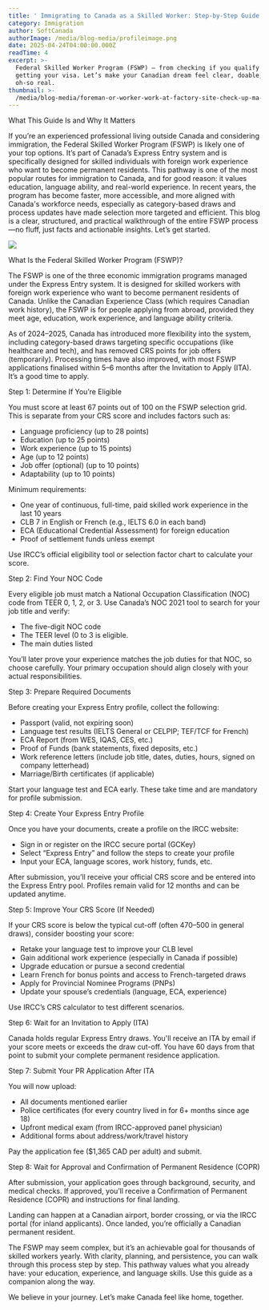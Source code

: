 ```yaml
---
title: ' Immigrating to Canada as a Skilled Worker: Step-by-Step Guide to the Federal Skilled Worker Program (FSWP)'
category: Immigration
author: SoftCanada
authorImage: /media/blog-media/profileimage.png
date: 2025-04-24T04:00:00.000Z
readTime: 4
excerpt: >-
  Federal Skilled Worker Program (FSWP) – from checking if you qualify to
  getting your visa. Let’s make your Canadian dream feel clear, doable, and
  oh-so real.
thumbnail: >-
  /media/blog-media/foreman-or-worker-work-at-factory-site-check-up-ma-2025-03-15-07-06-03-utc.jpg
---
```


What This Guide Is and Why It Matters

If you’re an experienced professional living outside Canada and considering immigration, the Federal Skilled Worker Program (FSWP) is likely one of your top options. It’s part of Canada’s Express Entry system and is specifically designed for skilled individuals with foreign work experience who want to become permanent residents. This pathway is one of the most popular routes for immigration to Canada, and for good reason: it values education, language ability, and real-world experience. In recent years, the program has become faster, more accessible, and more aligned with Canada's workforce needs, especially as category-based draws and process updates have made selection more targeted and efficient. This blog is a clear, structured, and practical walkthrough of the entire FSWP process—no fluff, just facts and actionable insights. Let’s get started.

![](/media/blog-media/foreman-or-worker-work-at-factory-site-check-up-ma-2025-03-15-07-06-03-utc.jpg)

What Is the Federal Skilled Worker Program (FSWP)?

The FSWP is one of the three economic immigration programs managed under the Express Entry system. It is designed for skilled workers with foreign work experience who want to become permanent residents of Canada. Unlike the Canadian Experience Class (which requires Canadian work history), the FSWP is for people applying from abroad, provided they meet age, education, work experience, and language ability criteria.

As of 2024–2025, Canada has introduced more flexibility into the system, including category-based draws targeting specific occupations (like healthcare and tech), and has removed CRS points for job offers (temporarily). Processing times have also improved, with most FSWP applications finalised within 5–6 months after the Invitation to Apply (ITA). It’s a good time to apply.

Step 1: Determine If You’re Eligible

You must score at least 67 points out of 100 on the FSWP selection grid. This is separate from your CRS score and includes factors such as:

* Language proficiency (up to 28 points)
* Education (up to 25 points)
* Work experience (up to 15 points)
* Age (up to 12 points)
* Job offer (optional) (up to 10 points)
* Adaptability (up to 10 points)

Minimum requirements:

* One year of continuous, full-time, paid skilled work experience in the last 10 years
* CLB 7 in English or French (e.g., IELTS 6.0 in each band)
* ECA (Educational Credential Assessment) for foreign education
* Proof of settlement funds unless exempt

Use IRCC’s official eligibility tool or selection factor chart to calculate your score.


Step 2: Find Your NOC Code

Every eligible job must match a National Occupation Classification (NOC) code from TEER 0, 1, 2, or 3. Use Canada’s NOC 2021 tool to search for your job title and verify:

* The five-digit NOC code
* The TEER level (0 to 3 is eligible.
* The main duties listed

You’ll later prove your experience matches the job duties for that NOC, so choose carefully. Your primary occupation should align closely with your actual responsibilities.

Step 3: Prepare Required Documents

Before creating your Express Entry profile, collect the following:

* Passport (valid, not expiring soon)
* Language test results (IELTS General or CELPIP; TEF/TCF for French)
* ECA Report (from WES, IQAS, CES, etc.)
* Proof of Funds (bank statements, fixed deposits, etc.)
* Work reference letters (include job title, dates, duties, hours, signed on company letterhead)
* Marriage/Birth certificates (if applicable)

Start your language test and ECA early. These take time and are mandatory for profile submission.

Step 4: Create Your Express Entry Profile

Once you have your documents, create a profile on the IRCC website:

* Sign in or register on the IRCC secure portal (GCKey)
* Select “Express Entry” and follow the steps to create your profile
* Input your ECA, language scores, work history, funds, etc.

After submission, you’ll receive your official CRS score and be entered into the Express Entry pool. Profiles remain valid for 12 months and can be updated anytime.


Step 5: Improve Your CRS Score (If Needed)

If your CRS score is below the typical cut-off (often 470–500 in general draws), consider boosting your score:

* Retake your language test to improve your CLB level
* Gain additional work experience (especially in Canada if possible)
* Upgrade education or pursue a second credential
* Learn French for bonus points and access to French-targeted draws
* Apply for Provincial Nominee Programs (PNPs)
* Update your spouse’s credentials (language, ECA, experience)

Use IRCC’s CRS calculator to test different scenarios.


Step 6: Wait for an Invitation to Apply (ITA)

Canada holds regular Express Entry draws. You'll receive an ITA by email if your score meets or exceeds the draw cut-off. You have 60 days from that point to submit your complete permanent residence application.


Step 7: Submit Your PR Application After ITA

You will now upload:

* All documents mentioned earlier
* Police certificates (for every country lived in for 6+ months since age 18)
* Upfront medical exam (from IRCC-approved panel physician)
* Additional forms about address/work/travel history

Pay the application fee ($1,365 CAD per adult) and submit.


Step 8: Wait for Approval and Confirmation of Permanent Residence (COPR)

After submission, your application goes through background, security, and medical checks. If approved, you’ll receive a Confirmation of Permanent Residence (COPR) and instructions for final landing.

Landing can happen at a Canadian airport, border crossing, or via the IRCC portal (for inland applicants). Once landed, you’re officially a Canadian permanent resident.

The FSWP may seem complex, but it’s an achievable goal for thousands of skilled workers yearly. With clarity, planning, and persistence, you can walk through this process step by step. This pathway values what you already have: your education, experience, and language skills. Use this guide as a companion along the way.

We believe in your journey. Let’s make Canada feel like home, together.
